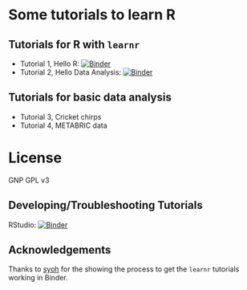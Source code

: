 # Some tutorials to learn R 

## Tutorials for R with `learnr`

- Tutorial 1, Hello R: [![Binder](http://mybinder.org/badge_logo.svg)](http://mybinder.org/v2/gh/brentnall/r-intro-tutorial/master?urlpath=shiny/tutorial1/Intro.Rmd)
- Tutorial 2, Hello Data Analysis: [![Binder](http://mybinder.org/badge_logo.svg)](http://mybinder.org/v2/gh/brentnall/r-intro-tutorial/master?urlpath=shiny/tutorial2/DataAnal.Rmd)

## Tutorials for basic data analysis

- Tutorial 3, Cricket chirps
- Tutorial 4, METABRIC data

# License

GNP GPL v3

## Developing/Troubleshooting Tutorials

RStudio: [![Binder](http://mybinder.org/badge_logo.svg)](http://mybinder.org/v2/gh/brentnall/r-intro-tutorial/master?urlpath=rstudio)

## Acknowledgements

Thanks to [syoh](https://github.com/syoh/learnr-tutorial) for the showing the process to get the `learnr` tutorials working in Binder.
